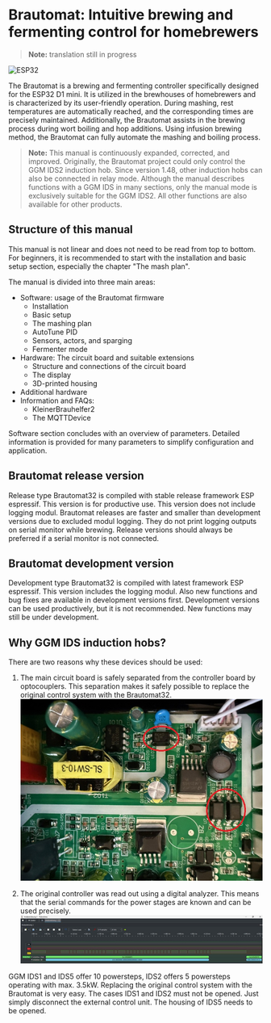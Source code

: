 # Brautomat: Intuitive brewing and fermenting control for homebrewers

> **Note:** translation still in progress

![ESP32](https://img.shields.io/static/v1?label=Arduino&message=ESP32&logo=arduino&logoColor=white&color=blue)

The Brautomat is a brewing and fermenting controller specifically designed for the ESP32 D1 mini. It is utilized in the brewhouses of homebrewers and is characterized by its user-friendly operation. During mashing, rest temperatures are automatically reached, and the corresponding times are precisely maintained. Additionally, the Brautomat assists in the brewing process during wort boiling and hop additions. Using infusion brewing method, the Brautomat can fully automate the mashing and boiling process.

> **Note:** This manual is continuously expanded, corrected, and improved. Originally, the Brautomat project could only control the GGM IDS2 induction hob. Since version 1.48, other induction hobs can also be connected in relay mode. Although the manual describes functions with a GGM IDS in many sections, only the manual mode is exclusively suitable for the GGM IDS2. All other functions are also available for other products.

## Structure of this manual

This manual is not linear and does not need to be read from top to bottom. For beginners, it is recommended to start with the installation and basic setup section, especially the chapter "The mash plan".

The manual is divided into three main areas:

* Software: usage of the Brautomat firmware
  * Installation
  * Basic setup
  * The mashing plan
  * AutoTune PID
  * Sensors, actors, and sparging
  * Fermenter mode
* Hardware: The circuit board and suitable extensions
  * Structure and connections of the circuit board
  * The display
  * 3D-printed housing
* Additional hardware
* Information and FAQs:
  * KleinerBrauhelfer2
  * The MQTTDevice

Software section concludes with an overview of parameters. Detailed information is provided for many parameters to simplify configuration and application.

## Brautomat release version

Release type Brautomat32 is compiled with stable release framework ESP espressif. This version is for productive use. This version does not include logging modul. Brautomat releases are faster and smaller than development versions due to excluded modul logging. They do not print logging outputs on serial monitor while brewing. Release versions should always be preferred if a serial monitor is not connected.

## Brautomat development version

Development type Brautomat32 is compiled with latest framework ESP espressif. This version includes the logging modul. Also new functions and bug fixes are available in development versions first. Development versions can be used productively, but it is not recommended. New functions may still be under development.

## Why GGM IDS induction hobs?

There are two reasons why these devices should be used:

1. The main circuit board is safely separated from the controller board by optocouplers. This separation makes it safely possible to replace the original control system with the Brautomat32.
  ![main circuit board](/docs/img/IDS5_2.jpg)

2. The original controller was read out using a digital analyzer. This means that the serial commands for the power stages are known and can be used precisely.
  ![logic analyzer](/docs/img/IDS5.jpg)

GGM IDS1 and IDS5 offer 10 powersteps, IDS2 offers 5 powersteps operating with max. 3.5kW. Replacing the original control system with the Brautomat is very easy. The cases IDS1 and IDS2 must not be opened. Just simply disconnect the external control unit. The housing of IDS5 needs to be opened.
